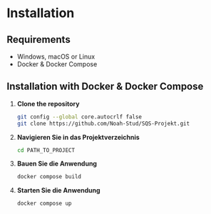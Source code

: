 # Installation

## Requirements

- Windows, macOS or Linux
- Docker & Docker Compose

## Installation with Docker & Docker Compose

1. **Clone the repository**

    ```sh
    git config --global core.autocrlf false
    git clone https://github.com/Noah-Stud/SQS-Projekt.git
    ```

2. **Navigieren Sie in das Projektverzeichnis**

    ```sh
    cd PATH_TO_PROJECT
    ```

3. **Bauen Sie die Anwendung**

    ```sh
    docker compose build
    ```

4. **Starten Sie die Anwendung**

    ```sh
    docker compose up
    ```